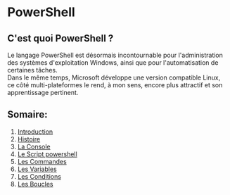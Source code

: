 # PowerShell

## C'est quoi PowerShell ?
Le langage PowerShell est désormais incontournable pour l'administration des systèmes d'exploitation Windows, ainsi que pour l'automatisation de certaines tâches.  
Dans le même temps, Microsoft développe une version compatible Linux, ce côté multi-plateformes le rend, à mon sens, encore plus attractif et son apprentissage pertinent.

## Somaire:
1) [Introduction](https://github.com/mveron13/cours.linux/blob/main/powershell/intro.md)
2) [Histoire](https://github.com/mveron13/cours.linux/blob/main/powershell/Histoire)
3) [La Console](https://github.com/mveron13/cours.linux/blob/main/powershell/Console.md)
4) [Le Script powershell](https://github.com/mveron13/cours.linux/blob/main/powershell/Les_script_powershell.md)
5) [Les Commandes](https://github.com/mveron13/cours.linux/blob/main/powershell/Les_commandes.md)
6) [Les Variables](https://github.com/mveron13/cours.linux/blob/main/powershell/Les_variables.md)
7) [Les Conditions](https://github.com/mveron13/cours.linux/blob/main/powershell/Conditions_if_else.md)
8) [Les Boucles](https://github.com/mveron13/cours.linux/blob/main/powershell/Les_boucles.md)
